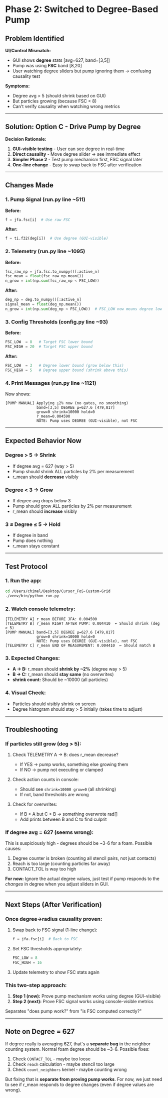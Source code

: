 # Phase 2: Switched to Degree-Based Pump

## Problem Identified

**UI/Control Mismatch:**
- GUI shows **degree** stats [avg=627, band=[3,5]]
- Pump was using **FSC** band [8,20]
- User watching degree sliders but pump ignoring them → confusing causality test

**Symptoms:**
- Degree avg > 5 (should shrink based on GUI)
- But particles growing (because FSC < 8)
- Can't verify causality when watching wrong metrics

---

## Solution: Option C - Drive Pump by Degree

**Decision Rationale:**
1. **GUI-visible testing** - User can see degree in real-time
2. **Direct causality** - Move degree slider → see immediate effect
3. **Simpler Phase 2** - Test pump mechanism first, FSC signal later
4. **One-line change** - Easy to swap back to FSC after verification

---

## Changes Made

### 1. Pump Signal (run.py line ~511)
**Before:**
```python
f = jfa.fsc[i]  # Use raw FSC
```

**After:**
```python
f = ti.f32(deg[i])  # Use degree (GUI-visible)
```

### 2. Telemetry (run.py line ~1095)
**Before:**
```python
fsc_raw_np = jfa.fsc.to_numpy()[:active_n]
fsc_mean = float(fsc_raw_np.mean())
n_grow = int(np.sum(fsc_raw_np < FSC_LOW))
```

**After:**
```python
deg_np = deg.to_numpy()[:active_n]
signal_mean = float(deg_np.mean())
n_grow = int(np.sum(deg_np < FSC_LOW))  # FSC_LOW now means degree low
```

### 3. Config Thresholds (config.py line ~93)
**Before:**
```python
FSC_LOW  = 8   # Target FSC lower bound
FSC_HIGH = 20  # Target FSC upper bound
```

**After:**
```python
FSC_LOW  = 3   # Degree lower bound (grow below this)
FSC_HIGH = 5   # Degree upper bound (shrink above this)
```

### 4. Print Messages (run.py line ~1121)
Now shows:
```
[PUMP MANUAL] Applying ±2% now (no gates, no smoothing)
              band=[3,5] DEGREE μ=627.6 [479,817]
              grow=0 shrink=10000 hold=0
              r_mean=0.004590
              NOTE: Pump uses DEGREE (GUI-visible), not FSC
```

---

## Expected Behavior Now

### **Degree > 5 → Shrink**
- If degree avg = 627 (way > 5)
- Pump should shrink ALL particles by 2% per measurement
- r_mean should **decrease** visibly

### **Degree < 3 → Grow**
- If degree avg drops below 3
- Pump should grow ALL particles by 2% per measurement
- r_mean should **increase** visibly

### **3 ≤ Degree ≤ 5 → Hold**
- If degree in band
- Pump does nothing
- r_mean stays constant

---

## Test Protocol

### 1. **Run the app:**
```bash
cd /Users/chimel/Desktop/Cursor_FoS-Custom-Grid
./venv/bin/python run.py
```

### 2. **Watch console telemetry:**
```
[TELEMETRY A] r_mean BEFORE JFA: 0.004500
[TELEMETRY B] r_mean RIGHT AFTER PUMP: 0.004410  ← Should shrink (deg > 5)
[PUMP MANUAL] band=[3,5] DEGREE μ=627.6 [479,817]
              grow=0 shrink=10000 hold=0
              NOTE: Pump uses DEGREE (GUI-visible), not FSC
[TELEMETRY C] r_mean END OF MEASUREMENT: 0.004410  ← Should match B
```

### 3. **Expected Changes:**
- **A → B:** r_mean should **shrink by ~2%** (degree way > 5)
- **B → C:** r_mean should **stay same** (no overwrites)
- **shrink count:** Should be ~10000 (all particles)

### 4. **Visual Check:**
- Particles should visibly shrink on screen
- Degree histogram should stay > 5 initially (takes time to adjust)

---

## Troubleshooting

### **If particles still grow (deg > 5):**
1. Check TELEMETRY A → B: does r_mean decrease?
   - If YES → pump works, something else growing them
   - If NO → pump not executing or clamped

2. Check action counts in console:
   - Should see `shrink=10000 grow=0` (all shrinking)
   - If not, band thresholds are wrong

3. Check for overwrites:
   - If B < A but C > B → something overwrote rad[]
   - Add prints between B and C to find culprit

### **If degree avg = 627 (seems wrong):**
This is suspiciously high - degrees should be ~3-6 for a foam. Possible causes:
1. Degree counter is broken (counting all stencil pairs, not just contacts)
2. Reach is too large (counting particles far away)
3. CONTACT_TOL is way too high

**For now:** Ignore the actual degree values, just test if pump responds to the *changes* in degree when you adjust sliders in GUI.

---

## Next Steps (After Verification)

### **Once degree→radius causality proven:**
1. Swap back to FSC signal (1-line change):
   ```python
   f = jfa.fsc[i]  # Back to FSC
   ```

2. Set FSC thresholds appropriately:
   ```python
   FSC_LOW = 8
   FSC_HIGH = 16
   ```

3. Update telemetry to show FSC stats again

### **This two-step approach:**
1. **Step 1 (now):** Prove pump mechanism works using degree (GUI-visible)
2. **Step 2 (next):** Prove FSC signal works using console-visible metrics

Separates "does pump work?" from "is FSC computed correctly?"

---

## Note on Degree = 627

If degree really is averaging 627, that's a **separate bug** in the neighbor counting system. Normal foam degree should be ~3-6. Possible fixes:
1. Check `CONTACT_TOL` - maybe too loose
2. Check `reach` calculation - maybe stencil too large
3. Check `count_neighbors` kernel - maybe counting wrong

But fixing that is **separate from proving pump works**. For now, we just need to see if r_mean responds to degree changes (even if degree values are wrong).

